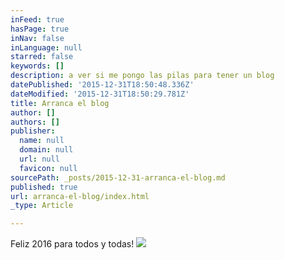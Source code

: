 ```yaml
---
inFeed: true
hasPage: true
inNav: false
inLanguage: null
starred: false
keywords: []
description: a ver si me pongo las pilas para tener un blog
datePublished: '2015-12-31T18:50:48.336Z'
dateModified: '2015-12-31T18:50:29.781Z'
title: Arranca el blog
author: []
authors: []
publisher:
  name: null
  domain: null
  url: null
  favicon: null
sourcePath: _posts/2015-12-31-arranca-el-blog.md
published: true
url: arranca-el-blog/index.html
_type: Article

---
```

Feliz 2016 para todos y todas!
![](https://the-grid-user-content.s3-us-west-2.amazonaws.com/46aba242-9a2f-4f58-a8fb-0f7a2c0c9fe9.jpg)